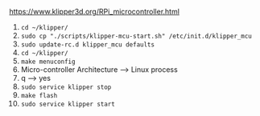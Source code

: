 https://www.klipper3d.org/RPi_microcontroller.html  

1. ```cd ~/klipper/```  
2. ```sudo cp "./scripts/klipper-mcu-start.sh" /etc/init.d/klipper_mcu```  
3. ```sudo update-rc.d klipper_mcu defaults```  
4. ```cd ~/klipper/```  
5. ```make menuconfig```  
6. Micro-controller Architecture --> Linux process  
7. q --> yes  
8. ```sudo service klipper stop```  
9. ```make flash```  
10. ```sudo service klipper start```  
